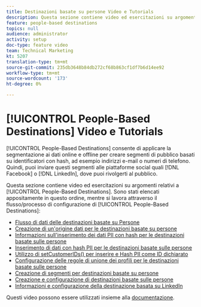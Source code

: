 ```yaml
---
title: Destinazioni basate su persone Video e Tutorials
description: Questa sezione contiene video ed esercitazioni su argomenti relativi alle destinazioni basate sulle persone.
feature: people-based destinations
topics: null
audience: administrator
activity: setup
doc-type: feature video
team: Technical Marketing
kt: 5207
translation-type: tm+mt
source-git-commit: 235db3648b84db272cf68b863cf1df7b6d14ee92
workflow-type: tm+mt
source-wordcount: '173'
ht-degree: 0%

---
```



# [!UICONTROL People-Based Destinations] Video e Tutorials

[!UICONTROL People-Based Destinations] consente di applicare la segmentazione ai dati online e offline per creare segmenti di pubblico basati su identificatori con hash, ad esempio indirizzi e-mail o numeri di telefono. Quindi, puoi inviare questi segmenti alle piattaforme social quali [!DNL Facebook] o [!DNL LinkedIn], dove puoi rivolgerti al pubblico.

Questa sezione contiene video ed esercitazioni su argomenti relativi a [!UICONTROL People-Based Destinations]. Sono stati elencati appositamente in questo ordine, mentre si lavora attraverso il flusso/processo di configurazione di [!UICONTROL People-Based Destinations]:

* [Flusso di dati delle destinazioni basate su Persone](people-based-destinations-data-flow.md)
* [Creazione di un&#39;origine dati per le destinazioni basate su persone](creating-a-data-source-for-people-based-destinations.md)
* [Informazioni sull&#39;inserimento dei dati PII con hash per le destinazioni basate sulle persone](understanding-hashed-pii-data-ingestion-for-people-based-destinations.md)
* [Inserimento di dati con hash PII per le destinazioni basate sulle persone](ingesting-hashed-pii-for-people-based-destinations.md)
* [Utilizzo di setCustomerIDs() per inserire e Hash PII come ID dichiarato](using-setcustomerids-to-ingest-and-hash-pii-as-a-declared-id.md)
* [Configurazione delle regole di unione dei profili per le destinazioni basate sulle persone](configuring-profile-merge-rules-for-people-based-destinations.md)
* [Creazione di segmenti per destinazioni basate su persone](creating-segments-for-people-based-destinations.md)
* [Creazione e configurazione di destinazioni basate sulle persone](create-and-configure-people-based-destinations.md)
* [Informazioni e configurazione della destinazione basata su LinkedIn](understanding-and-configuring-the-linkedin-pbd.md)

Questi video possono essere utilizzati insieme alla [documentazione](https://docs.adobe.com/content/help/en/audience-manager/user-guide/features/destinations/people-based/people-based-destinations-overview.html).
